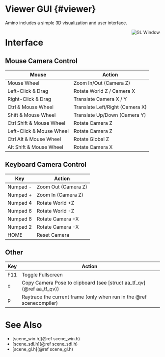 Viewer GUI {#viewer}
====================

Amino includes a simple 3D visualization and user interface.

<img style="float:right;" src="aminogl.png" alt="GL Window">

Interface
=========


Mouse Camera Control
--------------------
| Mouse                    |  Action                         |
|--------------------------| ------------------------------- |
| Mouse Wheel              | Zoom In/Out (Camera Z)          |
| Left-Click & Drag        | Rotate World Z / Camera X       |
| Right-Click & Drag       | Translate Camera X / Y          |
| Ctrl & Mouse Wheel       | Translate Left/Right (Camera X) |
| Shift & Mouse Wheel      | Translate Up/Down (Camera Y)    |
| Ctrl Shift & Mouse Wheel | Rotate Camera Z                 |
| Left-Click & Mouse Wheel | Rotate Camera Z                 |
| Ctrl Alt & Mouse Wheel   | Rotate Global Z                 |
| Alt Shift & Mouse Wheel  | Rotate Camera X                 |


Keyboard Camera Control
-----------------------

| Key      | Action              |
|----------| ------------------- |
| Numpad - | Zoom Out (Camera Z) |
| Numpad + | Zoom In (Camera Z)  |
| Numpad 4 | Rotate World +Z     |
| Numpad 6 | Rotate World -Z     |
| Numpad 8 | Rotate Camera +X    |
| Numpad 2 | Rotate Camera -X    |
| HOME     | Reset Camera        |



Other
-----

| Key  | Action            |
|------| ---------------------------- |
| F11  | Toggle Fullscreen            |
| c    | Copy Camera Pose to clipboard (see [struct aa_tf_qv](@ref aa_tf_qv)) |
| p    | Raytrace the current frame (only when run in the @ref scenecompiler) |

See Also
========
* [scene_win.h](@ref scene_win.h)
* [scene_sdl.h](@ref scene_sdl.h)
* [scene_gl.h](@ref scene_gl.h)
